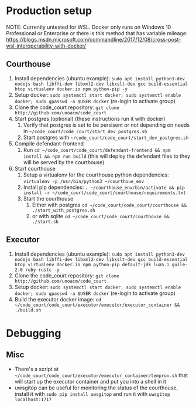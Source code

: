 # Production setup
NOTE: Currently untested for WSL. Docker only runs on Windows 10 Professional or Enterprise or there is this method that has variable mileage: https://blogs.msdn.microsoft.com/commandline/2017/12/08/cross-post-wsl-interoperability-with-docker/
## Courthouse
1. Install dependencies (ubuntu example): `sudo apt install python3-dev nodejs bash libffi-dev libxml2-dev libxslt-dev gcc build-essential htop virtualenv docker.io npm python-pip -y`
1. Setup docker: `sudo systemctl start docker; sudo systemctl enable docker; sudo gpasswd -a $USER docker` (re-login to activate group)
1. Clone the code\_court repository: `git clone http://github.com/unoacm/code_court`
1. Start postgres (optional) (these instructions run it with docker)
   1. Verify that postgres is set to be persisent or not depending on needs in `~/code_court/code_court/start_dev_postgres.sh`
   1. Start postgres with `~/code_court/code_court/start_dev_postgres.sh`
1. Compile defendant-frontend
   1. Run `cd ~/code_court/code_court/defendant-frontend && npm install && npm run build` (this will deploy the defendant files to they will be served by the courthouse)
1. Start courthouse
   1. Setup a virtualenv for the courthouse python dependencies: `virtualenv -p /usr/bin/python3 ~/courthoue_env`
   1. Install pip dependencies: `. ~/courthouse_env/bin/activate && pip install -r ~/code_court/code_court/courthouse/requirements.txt`
   1. Start the courthouse
      1. Either with postgres `cd ~/code_court/code_court/courthouse && ./start_with_postgres.sh`
      1. or with sqlite `cd ~/code_court/code_court/courthouse && ./start.sh`

## Executor
1. Install dependencies (ubuntu example): `sudo apt install python3-dev nodejs bash libffi-dev libxml2-dev libxslt-dev gcc build-essential htop virtualenv docker.io npm python-pip default-jdk lua5.1 guile-2.0 ruby rustc -y`
1. Clone the code\_court repository: `git clone http://github.com/unoacm/code_court`
1. Setup docker: `sudo systemctl start docker; sudo systemctl enable docker; sudo gpasswd -a $USER docker` (re-login to activate group)
1. Build the executor docker image: `cd ~/code_court/code_court/executor/executor/executor_container && ./build.sh`

# Debugging
## Misc
- There's a script at `~/code_court/code_court/executor/executor_container/temprun.sh` that will start up the executor container and put you into a shell in it
- uwsgitop can be useful for monitoring the status of the courthouse, install it with `sudo pip install uwsgitop` and run it with `uwsgitop localhost:1717`


